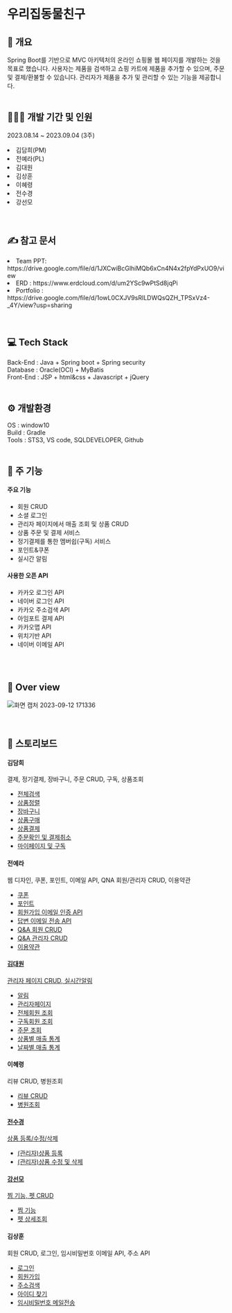 # 우리집동물친구

## 🔎 개요
Spring Boot를 기반으로 MVC 아키텍처의 온라인 쇼핑몰 웹 페이지를 개발하는 것을 목표로 했습니다. 사용자는 제품을 검색하고 쇼핑 카트에 제품을 추가할 수 있으며, 주문 및 결제/환불할 수 있습니다. 관리자가 제품을 추가 및 관리할 수 있는 기능을 제공합니다. 
<br /><br />

## 👩‍👧‍👧 개발 기간 및 인원
2023.08.14 ~ 2023.09.04 (3주)
<li>김담희(PM)</li>
<li>전예라(PL)</li>
<li>김대원</li>
<li>김상훈</li>
<li>이혜령</li>
<li>전수경</li>
<li>강선모</li>
<br /><br />

## ✍ 참고 문서
<li> Team PPT: https://drive.google.com/file/d/1JXCwiBcGlhiMQb6xCn4N4x2fpYdPxUO9/view </li>
<li> ERD : https://www.erdcloud.com/d/um2YSc9wPtSd8jqPi </li>
<li> Portfolio : https://drive.google.com/file/d/1owL0CXJV9sRILDWQsQZH_TPSxVz4-_4Y/view?usp=sharing </li>
<br /><br />

## 💻 Tech Stack
Back-End : Java + Spring boot + Spring security
<br />
Database : Oracle(OCI) + MyBatis
<br />
Front-End : JSP + html&css + Javascript + jQuery
<br /><br />

## ⚙ 개발환경
OS : window10
<br />
Build : Gradle
<br />
Tools : STS3, VS code, SQLDEVELOPER, Github
<br /><br />

## 🔎  주 기능
#### 주요 기능
<ul> 
  <li>회원 CRUD</li>
  <li>소셜 로그인</li>
  <li>관리자 페이지에서 매출 조회 및 상품 CRUD</li>
  <li>상품 주문 및 결제 서비스</li>
  <li>정기결제를 통한 멤버쉽(구독) 서비스</li>
  <li>포인트&쿠폰</li>
  <li>실시간 알림</li>
</ul>

#### 사용한 오픈 API
<ul>
  <li>카카오 로그인 API</li>
  <li>네이버 로그인 API</li>
  <li>카카오 주소검색 API</li>
  <li>아임포트 결제 API</li>
  <li>카카오맵 API</li>
  <li>위치기반 API</li>
  <li>네이버 이메일 API</li>
</ul>
<br /><br />

## 👀 Over view
![화면 캡처 2023-09-12 171336](https://github.com/DAMHEE-K/DAMHEE-K/assets/126038575/9b33e1e5-56b9-4953-b517-e99b10c72d8e)
<br />
<br /><br />

## 📖 스토리보드
#### 김담희
결제, 정기결제, 장바구니, 주문 CRUD, 구독, 상품조회
<ul>
  <li><a href="https://drive.google.com/file/d/13WOphcLwsRIfdUYdfxyjjFRtMpd0ttex/view?usp=sharing">전체검색</a></li>
  <li><a href="https://drive.google.com/file/d/1RvMFOGjVGbtZROnHsdXBZ5SDJABK3yXB/view?usp=sharing">상품정렬</a></li>
  <li><a href="https://drive.google.com/file/d/1LX0dNYmL7c9rFQhzugRghEtg6dWymPoy/view?usp=sharing">장바구니</a></li>
  <li><a href="https://drive.google.com/file/d/16660EhuH9Tbh03fYrva7MnvlHjkk_x_e/view?usp=sharing">상품구매</a></li>
  <li><a href="https://drive.google.com/file/d/14NypNyXSWsmBhBjqJ12hfEBxZY10vlyd/view?usp=sharing">상품결제</a></li>
  <li><a href="https://drive.google.com/file/d/1Z38oN_e9d9u4g-PdBZ4xzevE6NS_ySAZ/view?usp=sharing">주문확인 및 결제취소</a></li>
  <li><a href="https://drive.google.com/file/d/1IO9SxdHSztuC8jQB8TDggaHcrnq13V05/view?usp=sharing">마이페이지 및 구독</a></li>
</ul>

#### 전예라
웹 디자인, 쿠폰, 포인트, 이메일 API, QNA 회원/관리자 CRUD, 이용약관
<ul>
  <li><a href="https://drive.google.com/file/d/1dYBA0rNdZYeePq2pFeOLavzRAPF5TwhI/view?usp=sharing">쿠폰</li>
  <li><a href="https://drive.google.com/file/d/1CP9niuxq52DJAmY6wTuaEX027ev3eOaz/view?usp=sharing">포인트</li>
  <li><a href="https://drive.google.com/file/d/1P2z7fCZeyc2lBaHyBGe4BEi5Yjyl5OmZ/view?usp=sharing">회원가입 이메일 인증 API</li>
  <li><a href="https://drive.google.com/file/d/1h-5bBrOX62TdK_i02j-TACLdYEDjcrnJ/view?usp=sharing">답변 이메일 전송 API</li>
  <li><a href="https://drive.google.com/file/d/18Z9GoSWqfxth9scj5CCaoPxDAWfTogXJ/view?usp=sharing">Q&A 회원 CRUD</li>
  <li><a href="https://drive.google.com/file/d/1ROliHPpR___A8kRH64cvd0nHFV5bKT1e/view?usp=sharing">Q&A 관리자 CRUD</li>
  <li><a href="https://drive.google.com/file/d/1prvlyLEq0BN-93VoNVhilKDHPvJzrqgZ/view?usp=sharing">이용약관</li>
</ul>

#### 김대원
관리자 페이지 CRUD, 실시간알림
<ul>
  <li><a href="https://drive.google.com/file/d/1ROKcnH1qj3AEAp0os7vAkxHo8gYhlyRx/view?usp=sharing">알림</a></li>
  <li><a href="https://drive.google.com/file/d/1UomDY5qXZBf2nugLmcx2f3fB8Of8_-dB/view?usp=sharing">관리자페이지</a></li>
  <li><a href="https://drive.google.com/file/d/1hEvN6mhnEpAdlX-1EyBNH0DBNf2a7B0N/view?usp=sharing">전체회원 조회</a></li>
  <li><a href="https://drive.google.com/file/d/129RRL3wiYm5K9eb5dgL11vNi8Mvr4gob/view?usp=sharing">구독회원 조회</a></li>
  <li><a href="https://drive.google.com/file/d/1RT3LlL_21RsjvJGKyjfn2Nq3wJMtj5_n/view?usp=sharing">주문 조회</a></li>
  <li><a href="https://drive.google.com/file/d/1IxxoP1lP1noCX4noSFoRWXjUDd0Xu-9B/view?usp=sharing">상품별 매출 통계</a></li>
  <li><a href="https://drive.google.com/file/d/15a7Rfn8LZZ2wFUMa0IBYzRh_RsAjoeXp/view?usp=sharing">날짜별 매출 통계</a></li>
</ul>

#### 이혜령
리뷰 CRUD, 병원조회
<ul> 
  <li><a href="https://drive.google.com/file/d/17oKwylVQEUVWDjXHfqOgoK6UkrJ5cYXl/view?usp=drive_link">리뷰 CRUD</li> 
  <li><a href="https://drive.google.com/file/d/1otOuHM0aakB7MLvNBQAgSURlUZMsU3gG/view?usp=drive_link">병원조회</li> 
</ul>

#### 전수경
상품 등록/수정/삭제
<ul> 
    <li><a href="https://drive.google.com/file/d/13u7YAd-tmjEYmGs4SCaSzgGpV8c8TCqx/view?usp=sharing">(관리자)상품 등록</li>
    <li><a href="https://drive.google.com/file/d/1_YtTB3V6z4uCm8lwbmRHCnPfcAL5UnYz/view?usp=sharing">(관리자)상품 수정 및 삭제</li>
</ul>

#### 강선모
찜 기능, 펫 CRUD
<ul> 
  <li><a href="https://drive.google.com/file/d/1dFLEZQpOFn-N336lfIsjgKOj5Q2z78mj/view?usp=sharing">찜 기능</a></li>
  <li><a href="http://localhost:8080/pet/pet/petDetail.do?petId=1">펫 상세조회</a></li>
</ul>

#### 김상훈
회원 CRUD, 로그인, 임시비밀번호 이메일 API, 주소 API
<ul> 
  <li><a href="https://drive.google.com/file/d/1nkntQ-kLKxSXVw0X_sfsO8tqrjQa97UI/view?usp=drive_link">로그인</a></li>
  <li><a href="https://drive.google.com/file/d/1hl75xkFLWpqrIcI9P-PUdriKR_5mQjFB/view?usp=drive_link">회원가입</a></li>
  <li><a href="https://drive.google.com/file/d/1hl75xkFLWpqrIcI9P-PUdriKR_5mQjFB/view?usp=drive_link">주소검색</a></li>
  <li><a href="https://drive.google.com/file/d/1hFdYAMi4aOQ4f744k4dA-hb18qmGyEqP/view?usp=drive_link">아이디 찾기</a></li>
  <li><a href="https://drive.google.com/file/d/1uqHKVSfU8n6Bw4Avnf8bCt6hNkNY_3A1/view?usp=drive_link">임시비밀번호 메일전송</a></li>
</ul>


